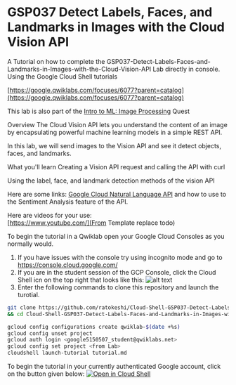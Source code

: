 # GSP037 Detect Labels, Faces, and Landmarks in Images with the Cloud Vision API
A Tutorial on how to complete the GSP037-Detect-Labels-Faces-and-Landmarks-in-Images-with-the-Cloud-Vision-API Lab directly in console. Using the Google Cloud Shell tutorials

[https://google.qwiklabs.com/focuses/6077?parent=catalog](https://google.qwiklabs.com/focuses/6077?parent=catalog)

This lab is also part of the [Intro to ML: Image Processing](https://google.qwiklabs.com/quests/85) Quest


Overview
The Cloud Vision API lets you understand the content of an image by encapsulating powerful machine learning models in a simple REST API.

In this lab, we will send images to the Vision API and see it detect objects, faces, and landmarks.

What you'll learn
Creating a Vision API request and calling the API with curl

Using the label, face, and landmark detection methods of the vision API


Here are some links: 
[Google Cloud Natural Language API](cloud.google.com/natural-language) and how to use to the Sentiment Analysis feature of the API.

Here are videos for your use:  
[https://www.youtube.com/](From Template replace todo)

To begin the tutorial in a Qwiklab open your Google Cloud Consoles as you normally would.
1.  If you have issues with the console try using incognito mode and go to https://console.cloud.google.com/
2.  If you are in the student session of the GCP Console, click the Cloud Shell icn on the top right that looks like this: ![alt text](https://walkthroughs.googleusercontent.com/tutorial/resources/cloud-shell-icon-v1.svg "Cloud Shell Icon on the top right of the GCP Console")
3.  Enter the following commands to clone this repository and launch the turotial.
```bash
git clone https://github.com/ratokeshi/Cloud-Shell-GSP037-Detect-Labels-Faces-and-Landmarks-in-Images-with-the-Cloud-Vision-API.git
&& cd Cloud-Shell-GSP037-Detect-Labels-Faces-and-Landmarks-in-Images-with-the-Cloud-Vision-API && cloudshell launch-tutorial tutorial.md
```

```bash
gcloud config configurations create qwiklab-$(date +%s)
gcloud config unset project
gcloud auth login <google5150507_student@qwiklabs.net>
gcloud config set project <from Lab>
cloudshell launch-tutorial tutorial.md
```


To begin the tutorial in your currently authenticated Google account, click on the button given below:
[![Open in Cloud Shell](http://gstatic.com/cloudssh/images/open-btn.png)](https://console.cloud.google.com/cloudshell/open?git_repo=https://github.com/ratokeshi/Cloud-Shell-GSP037-Detect-Labels-Faces-and-Landmarks-in-Images-with-the-Cloud-Vision-API&tutorial=tutorial.md)
